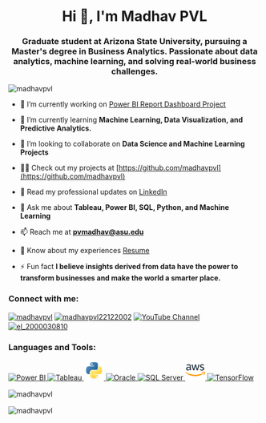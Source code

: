 <h1 align="center">Hi 👋, I'm Madhav PVL</h1>
<h3 align="center">Graduate student at Arizona State University, pursuing a Master's degree in Business Analytics. Passionate about data analytics, machine learning, and solving real-world business challenges.</h3>

<p align="left"> <img src="https://komarev.com/ghpvc/?username=madhavpvl&label=Profile%20views&color=0e75b6&style=flat" alt="madhavpvl" /> </p>

- 🔭 I’m currently working on [Power BI Report Dashboard Project](https://github.com/madhavpvl/Power-BI-Dashboard.git)

- 🌱 I’m currently learning **Machine Learning, Data Visualization, and Predictive Analytics.**

- 👯 I’m looking to collaborate on **Data Science and Machine Learning Projects**

- 👨‍💻 Check out my projects at [https://github.com/madhavpvl](https://github.com/madhavpvl)

- 📝 Read my professional updates on [LinkedIn](https://www.linkedin.com/in/madhavpvl/)

- 💬 Ask me about **Tableau, Power BI, SQL, Python, and Machine Learning**

- 📫 Reach me at **pvmadhav@asu.edu**

- 📄 Know about my experiences [Resume](https://drive.google.com/file/d/1RwWjtlEVs164RuKpTYtlSDdmZQUWwe6T/view?usp=share_link)

- ⚡ Fun fact **I believe insights derived from data have the power to transform businesses and make the world a smarter place.**

<h3 align="left">Connect with me:</h3>
<p align="left">
<a href="https://linkedin.com/in/madhavpvl" target="blank"><img align="center" src="https://raw.githubusercontent.com/rahuldkjain/github-profile-readme-generator/master/src/images/icons/Social/linked-in-alt.svg" alt="madhavpvl" height="30" width="40" /></a>
<a href="https://kaggle.com/madhavpvl22122002" target="blank"><img align="center" src="https://raw.githubusercontent.com/rahuldkjain/github-profile-readme-generator/master/src/images/icons/Social/kaggle.svg" alt="madhavpvl22122002" height="30" width="40" /></a>
<a href="https://www.youtube.com/c/https://www.youtube.com/channel/ucfl3qtpnwatwngpex7p9vdq" target="blank"><img align="center" src="https://raw.githubusercontent.com/rahuldkjain/github-profile-readme-generator/master/src/images/icons/Social/youtube.svg" alt="YouTube Channel" height="30" width="40" /></a>
<a href="https://www.hackerrank.com/el_2000030810" target="blank"><img align="center" src="https://raw.githubusercontent.com/rahuldkjain/github-profile-readme-generator/master/src/images/icons/Social/hackerrank.svg" alt="el_2000030810" height="30" width="40" /></a>
</p>

<h3 align="left">Languages and Tools:</h3>
<p align="left"> 
<a href="https://powerbi.microsoft.com/" target="_blank" rel="noreferrer"> <img src="https://upload.wikimedia.org/wikipedia/commons/c/cf/New_Power_BI_Logo.svg" alt="Power BI" width="40" height="40"/> </a>
<a href="https://tableau.com/" target="_blank" rel="noreferrer"> <img src="https://www.vectorlogo.zone/logos/tableau/tableau-icon.svg" alt="Tableau" width="40" height="40"/> </a>
<a href="https://www.python.org" target="_blank" rel="noreferrer"> <img src="https://raw.githubusercontent.com/devicons/devicon/master/icons/python/python-original.svg" alt="Python" width="40" height="40"/> </a>
<a href="https://www.oracle.com/database/" target="_blank" rel="noreferrer"> <img src="https://upload.wikimedia.org/wikipedia/commons/c/c4/Oracle_logo.svg" alt="Oracle" width="40" height="40"/> </a>
<a href="https://www.microsoft.com/en-us/sql-server" target="_blank" rel="noreferrer"> <img src="https://www.svgrepo.com/show/303229/microsoft-sql-server-logo.svg" alt="SQL Server" width="40" height="40"/> </a>
<a href="https://aws.amazon.com/" target="_blank" rel="noreferrer"> <img src="https://raw.githubusercontent.com/devicons/devicon/master/icons/amazonwebservices/amazonwebservices-original-wordmark.svg" alt="AWS" width="40" height="40"/> </a>
<a href="https://www.tensorflow.org/" target="_blank" rel="noreferrer"> <img src="https://www.vectorlogo.zone/logos/tensorflow/tensorflow-icon.svg" alt="TensorFlow" width="40" height="40"/> </a>
</p>

<p><img align="center" src="https://github-readme-stats.vercel.app/api/top-langs?username=madhavpvl&show_icons=true&locale=en&layout=compact" alt="madhavpvl" /></p>

<p><img align="center" src="https://github-readme-streak-stats.herokuapp.com/?user=madhavpvl&" alt="madhavpvl" /></p>
